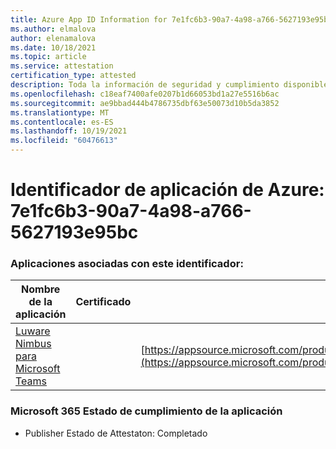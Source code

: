 ```yaml
---
title: Azure App ID Information for 7e1fc6b3-90a7-4a98-a766-5627193e95bc
ms.author: elmalova
author: elenamalova
ms.date: 10/18/2021
ms.topic: article
ms.service: attestation
certification_type: attested
description: Toda la información de seguridad y cumplimiento disponible para 7e1fc6b3-90a7-4a98-a766-5627193e95bc.
ms.openlocfilehash: c18eaf7400afe0207b1d66053bd1a27e5516b6ac
ms.sourcegitcommit: ae9bbad444b4786735dbf63e50073d10b5da3852
ms.translationtype: MT
ms.contentlocale: es-ES
ms.lasthandoff: 10/19/2021
ms.locfileid: "60476613"
---
```

# <a name="azure-app-id-7e1fc6b3-90a7-4a98-a766-5627193e95bc"></a>Identificador de aplicación de Azure: 7e1fc6b3-90a7-4a98-a766-5627193e95bc


### <a name="apps-associated-with-this-id"></a>Aplicaciones asociadas con este identificador:
| **Nombre de la aplicación** | **Certificado** | **Ver en AppSource** |
|--------------|---------------|-----------------------|
| [Luware Nimbus para Microsoft Teams](https://docs.microsoft.com/microsoft-365-app-certification/forward/luwareagzurich.advanced_routing_azure_marketplace) |  | [https://appsource.microsoft.com/product/office/luwareagzurich.advanced_routing_azure_marketplace](https://appsource.microsoft.com/product/office/luwareagzurich.advanced_routing_azure_marketplace) |

### <a name="microsoft-365-app-compliance-status"></a>Microsoft 365 Estado de cumplimiento de la aplicación
- Publisher Estado de Attestaton: Completado
